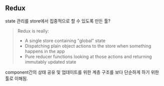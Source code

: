 ## Redux
state 관리를 store에서 집중적으로 할 수 있도록 만든 툴?   

> Redux is really:
>
> - A single store containing "global" state
> - Dispatching plain object actions to the store when something happens in the app
> - Pure reducer functions looking at those actions and returning immutably updated state

component간의 상태 공유 및 업데이트를 위한 계층 구조를 보다 단순하게 하기 위한 툴로 이해됨.   
